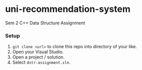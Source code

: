 # uni-recommendation-system
Sem 2 C++ Data Structure Assignment

### Setup
1. `git clone <url>` to clone this repo into directory of your like.
2. Open your Visual Studio.
3. Open a project / solution.
4. Select `dstr-assignment.sln`.
